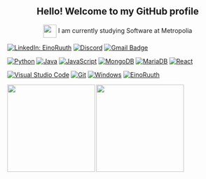 <h2 align="center">Hello! Welcome to my GitHub profile</h2>

<p align="center"><img align="center" width="30" src="https://cdn.discordapp.com/attachments/432913419331436546/1343556899584344084/flag-finland_1f1eb-1f1ee.png?ex=67bdb45e&is=67bc62de&hm=7e776641ff61514659d59b6808cf67f98fae5bea15eb5005193b3e9b7c5e9b63&"> I am currently studying Software at Metropolia</p>

[![LinkedIn: EinoRuuth](https://custom-icon-badges.demolab.com/badge/LinkedIn-0A66C2?logo=linkedin-white&logoColor=fff)](https://www.linkedin.com/in/einoruuth/)
[![Discord](https://img.shields.io/badge/Discord-%235865F2.svg?&logo=discord&logoColor=white)](https://discord.com/users/262947400161689601)
[![Gmail Badge](https://img.shields.io/badge/-eino@ruuth.net-c14438?style=flat-square&logo=Gmail&logoColor=white&link=mailto:eino@ruuth.net)](mailto:eino@ruuth.net)

[![Python](https://img.shields.io/badge/Python-3776AB?logo=python&logoColor=fff)](https://github.com/EinoRuuth)
[![Java](https://img.shields.io/badge/Java-%23ED8B00.svg?logo=openjdk&logoColor=white)](https://github.com/EinoRuuth)
[![JavaScript](https://img.shields.io/badge/JavaScript-F7DF1E?logo=javascript&logoColor=000)](https://github.com/EinoRuuth)
[![MongoDB](https://img.shields.io/badge/MongoDB-%234ea94b.svg?logo=mongodb&logoColor=white)](https://github.com/EinoRuuth)
[![MariaDB](https://img.shields.io/badge/MariaDB-003545?logo=mariadb&logoColor=white)](https://github.com/EinoRuuth)
[![React](https://img.shields.io/badge/React-%2320232a.svg?logo=react&logoColor=%2361DAFB)](https://github.com/EinoRuuth)

[![Visual Studio Code](https://custom-icon-badges.demolab.com/badge/Visual%20Studio%20Code-0078d7.svg?logo=vsc&logoColor=white)](https://github.com/EinoRuuth)
[![Git](https://img.shields.io/badge/Git-F05032?logo=git&logoColor=fff)](https://github.com/EinoRuuth)
[![Windows](https://custom-icon-badges.demolab.com/badge/Windows-0078D6?logo=windows11&logoColor=white)](https://github.com/EinoRuuth)
[![EinoRuuth](https://img.shields.io/github/followers/EinoRuuth?label=follow&style=social)](https://github.com/EinoRuuth)

<p></p>

<img height=200 align="left" src="https://github-readme-stats.vercel.app/api?username=EinoRuuth&ring_color=e3b21a&show_icons=true&theme=gruvbox&show=prs_merged,prs_merged_percentage"/>
<img height=200 src="https://github-readme-stats.vercel.app/api/top-langs/?username=EinoRuuth&layout=compact&theme=gruvbox"/>
